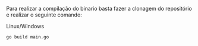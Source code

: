Para realizar a compilação do binario basta fazer a clonagem do repositório e realizar o seguinte comando:

Linux/Windows
```
go build main.go
```

